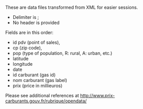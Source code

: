 These are data files transformed from XML for easier sessions.
* Delimiter is ;
* No header is provided

Fields are in this order:
- id pdv (point of sales),
- cp (zip code),
- pop (type of population, R: rural, A: urban, etc.)
- latitude
- longitude
- date
- id carburant (gas id)
- nom carburant (gas label)
- prix (price in millieuros)


Please see additional references at http://www.prix-carburants.gouv.fr/rubrique/opendata/

